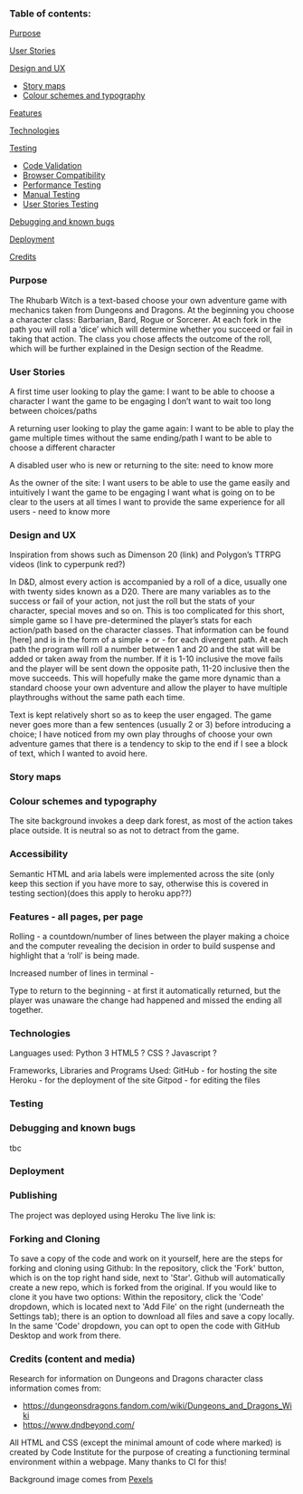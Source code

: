 ### Table of contents:

[Purpose](#purpose)

[User Stories](#user-stories) 

[Design and UX](#design-and-ux) 
* [Story maps](#story-maps)
* [Colour schemes and typography](#colour-schemes-and-typography)

[Features](#features)

[Technologies](#technologies)

[Testing ](#testing)
* [Code Validation](#code-validation)
* [Browser Compatibility](#browser-compatibility)
* [Performance Testing](#performance-testing)
* [Manual Testing](#manual-testing)
* [User Stories Testing](#user-stories-testing)

[Debugging and known bugs](#debugging-and-known-bugs)

[Deployment](#deployment)

[Credits](#credits)

### Purpose

The Rhubarb Witch is a text-based choose your own adventure game with mechanics taken from Dungeons and Dragons. At the beginning you choose a character class: Barbarian, Bard, Rogue or Sorcerer. At each fork in the path you will roll a ‘dice’ which will determine whether you succeed or fail in taking that action. The class you chose affects the outcome of the roll, which will be further explained in the Design section of the Readme.

### User Stories

A first time user looking to play the game:
I want to be able to choose a character
I want the game to be engaging
I don’t want to wait too long between choices/paths

A returning user looking to play the game again:
I want to be able to play the game multiple times without the same ending/path
I want to be able to choose a different character

A disabled user who is new or returning to the site:
need to know more

As the owner of the site:
I want users to be able to use the game easily and intuitively
I want the game to be engaging
I want what is going on to be clear to the users at all times
I want to provide the same experience for all users - need to know more

### Design and UX

Inspiration from shows such as Dimenson 20 (link) and Polygon’s TTRPG videos (link to cyperpunk red?)

In D&D, almost every action is accompanied by a roll of a dice, usually one with twenty sides known as a D20. There are many variables as to the success or fail of your action, not just the roll but the stats of your character, special moves and so on. This is too complicated for this short, simple game so I have pre-determined the player’s stats for each action/path based on the character classes. That information can be found [here] and is in the form of a simple + or - for each divergent path. At each path the program will roll a number between 1 and 20 and the stat will be added or taken away from the number. If it is 1-10 inclusive the move fails and the player will be sent down the opposite path, 11-20 inclusive then the move succeeds. This will hopefully make the game more dynamic than a standard choose your own adventure and allow the player to have multiple playthroughs without the same path each time.

Text is kept relatively short so as to keep the user engaged. The game never goes more than a few sentences (usually 2 or 3) before introducing a choice; I have noticed from my own play throughs of choose your own adventure games that there is a tendency to skip to the end if I see a block of text, which I wanted to avoid here.

### Story maps

### Colour schemes and typography


The site background invokes a deep dark forest, as most of the action takes place outside. It is neutral so as not to detract from the game.

### Accessibility
Semantic HTML and aria labels were implemented across the site (only keep this section if you have more to say, otherwise this is covered in testing section)(does this apply to heroku app??)

### Features - all pages, per page


Rolling - a countdown/number of lines between the player making a choice and the computer revealing the decision in order to build suspense and highlight that a ‘roll’ is being made. 

Increased number of lines in terminal - 

Type to return to the beginning - at first it automatically returned, but the player was unaware the change had happened and missed the ending all together. 

### Technologies
Languages used:
Python 3
HTML5 ?
CSS ?
Javascript ?

Frameworks, Libraries and Programs Used:
GitHub - for hosting the site
Heroku - for the deployment of the site
Gitpod - for editing the files

### Testing 



### Debugging and known bugs
tbc
### Deployment
### Publishing
The project was deployed using Heroku
The live link is: 
### Forking and Cloning
To save a copy of the code and work on it yourself, here are the steps for forking and cloning using Github:
In the repository, click the 'Fork' button, which is on the top right hand side, next to 'Star'.
Github will automatically create a new repo, which is forked from the original. If you would like to clone it you have two options:
Within the repository, click the 'Code' dropdown, which is located next to 'Add File' on the right (underneath the Settings tab); there is an option to download all files and save a copy locally.
In the same 'Code' dropdown, you can opt to open the code with GitHub Desktop and work from there.

### Credits (content and media)
Research for information on Dungeons and Dragons character class information comes from:
 - https://dungeonsdragons.fandom.com/wiki/Dungeons_and_Dragons_Wiki 
 - https://www.dndbeyond.com/

All HTML and CSS (except the minimal amount of code where marked) is created by Code Institute for the purpose of creating a functioning terminal environment within a webpage. Many thanks to CI for this!

Background image comes from [Pexels](https://www.pexels.com/)
